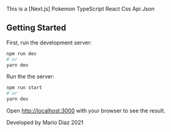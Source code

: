 This is a [Next.js] Pokemon TypeScript React Css Api Json 

## Getting Started

First, run the development server:

```bash
npm run dev
# or
yarn dev
```
Run the the server:

```bash
npm run start
# or
yarn dev
```

Open [http://localhost:3000](http://localhost:3000) with your browser to see the result.

Developed by Mario Diaz 2021
